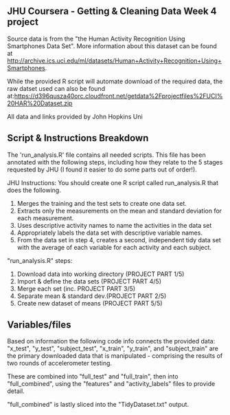 ## JHU Coursera - Getting & Cleaning Data Week 4 project

Source data is from the "the Human Activity Recognition Using Smartphones Data Set". More information about this dataset can be found at http://archive.ics.uci.edu/ml/datasets/Human+Activity+Recognition+Using+Smartphones.

While the provided R script will automate download of the required data, the raw datset used can also be found at:https://d396qusza40orc.cloudfront.net/getdata%2Fprojectfiles%2FUCI%20HAR%20Dataset.zip

All data and links provided by John Hopkins Uni

## Script & Instructions Breakdown
The 'run_analysis.R' file contains all needed scripts. This file has been annotated with the following steps, including how they relate to the 5 stages requested by JHU (I found it easier to do some parts out of order!).

JHU Instructions:
You should create one R script called run_analysis.R that does the following. 

1. Merges the training and the test sets to create one data set.
2. Extracts only the measurements on the mean and standard deviation for each measurement. 
3. Uses descriptive activity names to name the activities in the data set
4. Appropriately labels the data set with descriptive variable names. 
5. From the data set in step 4, creates a second, independent tidy data set with the average of each variable for each activity and each subject.

"run_analysis.R" steps:
1. Download data into working directory (PROJECT PART 1/5)
2. Import & define the data sets (PROJECT PART 4/5)
3. Merge each set (inc. PROJECT PART 3/5)
4. Separate mean & standard dev.(PROJECT PART 2/5)
5. Create new dataset of means (PROJECT PART 5/5)

## Variables/files
Based on information the following code info connects the provided data:
"x_test", "y_test", "subject_test", "x_train", "y_train", and "subject_train" are the primary downloaded data that is manipulated - comprising the results of two rounds of accelerometer testing.

These are combined into "full_test" and "full_train", then into "full_combined", using the "features" and "activity_labels" files to provide detail.

"full_combined" is lastly sliced into the "TidyDataset.txt" output.
